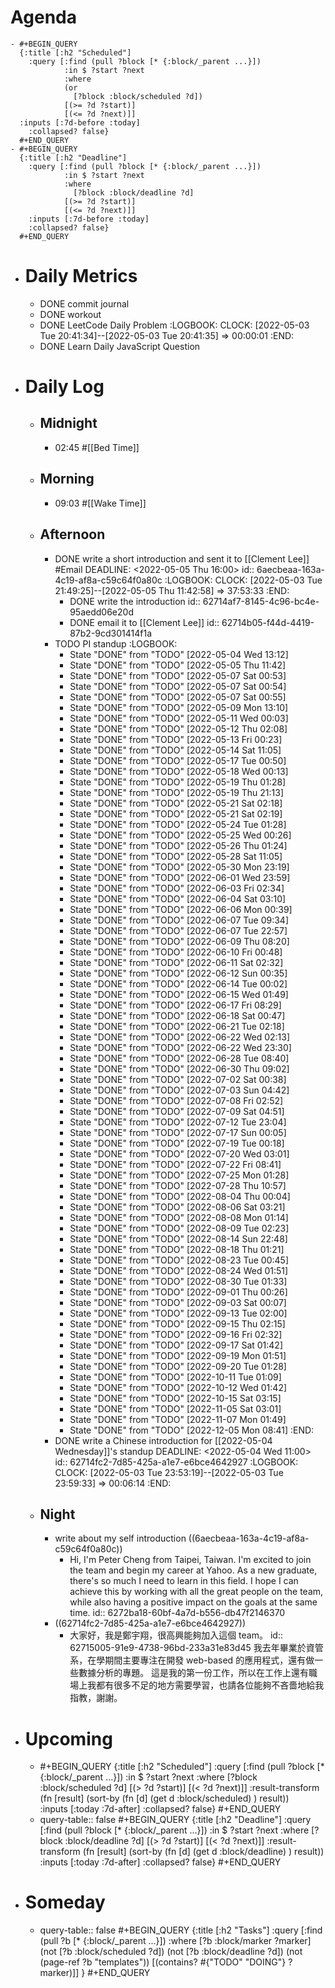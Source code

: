 # Agenda
	- #+BEGIN_QUERY
	  {:title [:h2 "Scheduled"]
	    :query [:find (pull ?block [* {:block/_parent ...}])
	            :in $ ?start ?next
	            :where
	            (or
	              [?block :block/scheduled ?d])
	            [(>= ?d ?start)]
	            [(<= ?d ?next)]]
	  :inputs [:7d-before :today]
	    :collapsed? false}
	  #+END_QUERY
	- #+BEGIN_QUERY
	  {:title [:h2 "Deadline"]
	    :query [:find (pull ?block [* {:block/_parent ...}])
	            :in $ ?start ?next
	            :where
	              [?block :block/deadline ?d]
	            [(>= ?d ?start)]
	            [(<= ?d ?next)]]
	    :inputs [:7d-before :today]
	    :collapsed? false}
	  #+END_QUERY
- # Daily Metrics
	- DONE commit journal
	- DONE workout
	- DONE LeetCode Daily Problem
	  :LOGBOOK:
	  CLOCK: [2022-05-03 Tue 20:41:34]--[2022-05-03 Tue 20:41:35] =>  00:00:01
	  :END:
	- DONE Learn Daily JavaScript Question
- # Daily Log
	- ## Midnight
		- 02:45 #[[Bed Time]]
	- ## Morning
		- 09:03 #[[Wake Time]]
	- ## Afternoon
		- DONE write a short introduction and sent it to [[Clement Lee]] #Email
		  DEADLINE: <2022-05-05 Thu 16:00>
		  id:: 6aecbeaa-163a-4c19-af8a-c59c64f0a80c
		  :LOGBOOK:
		  CLOCK: [2022-05-03 Tue 21:49:25]--[2022-05-05 Thu 11:42:58] =>  37:53:33
		  :END:
			- DONE write the introduction
			  id:: 62714af7-8145-4c96-bc4e-95aedd06e20d
			- DONE email it to [[Clement Lee]]
			  id:: 62714b05-f44d-4419-87b2-9cd301414f1a
		- TODO PI standup
		  :LOGBOOK:
		  * State "DONE" from "TODO" [2022-05-04 Wed 13:12]
		  * State "DONE" from "TODO" [2022-05-05 Thu 11:42]
		  * State "DONE" from "TODO" [2022-05-07 Sat 00:53]
		  * State "DONE" from "TODO" [2022-05-07 Sat 00:54]
		  * State "DONE" from "TODO" [2022-05-07 Sat 00:55]
		  * State "DONE" from "TODO" [2022-05-09 Mon 13:10]
		  * State "DONE" from "TODO" [2022-05-11 Wed 00:03]
		  * State "DONE" from "TODO" [2022-05-12 Thu 02:08]
		  * State "DONE" from "TODO" [2022-05-13 Fri 00:23]
		  * State "DONE" from "TODO" [2022-05-14 Sat 11:05]
		  * State "DONE" from "TODO" [2022-05-17 Tue 00:50]
		  * State "DONE" from "TODO" [2022-05-18 Wed 00:13]
		  * State "DONE" from "TODO" [2022-05-19 Thu 01:28]
		  * State "DONE" from "TODO" [2022-05-19 Thu 21:13]
		  * State "DONE" from "TODO" [2022-05-21 Sat 02:18]
		  * State "DONE" from "TODO" [2022-05-21 Sat 02:19]
		  * State "DONE" from "TODO" [2022-05-24 Tue 01:28]
		  * State "DONE" from "TODO" [2022-05-25 Wed 00:26]
		  * State "DONE" from "TODO" [2022-05-26 Thu 01:24]
		  * State "DONE" from "TODO" [2022-05-28 Sat 11:05]
		  * State "DONE" from "TODO" [2022-05-30 Mon 23:19]
		  * State "DONE" from "TODO" [2022-06-01 Wed 23:59]
		  * State "DONE" from "TODO" [2022-06-03 Fri 02:34]
		  * State "DONE" from "TODO" [2022-06-04 Sat 03:10]
		  * State "DONE" from "TODO" [2022-06-06 Mon 00:39]
		  * State "DONE" from "TODO" [2022-06-07 Tue 09:34]
		  * State "DONE" from "TODO" [2022-06-07 Tue 22:57]
		  * State "DONE" from "TODO" [2022-06-09 Thu 08:20]
		  * State "DONE" from "TODO" [2022-06-10 Fri 00:48]
		  * State "DONE" from "TODO" [2022-06-11 Sat 02:32]
		  * State "DONE" from "TODO" [2022-06-12 Sun 00:35]
		  * State "DONE" from "TODO" [2022-06-14 Tue 00:02]
		  * State "DONE" from "TODO" [2022-06-15 Wed 01:49]
		  * State "DONE" from "TODO" [2022-06-17 Fri 08:29]
		  * State "DONE" from "TODO" [2022-06-18 Sat 00:47]
		  * State "DONE" from "TODO" [2022-06-21 Tue 02:18]
		  * State "DONE" from "TODO" [2022-06-22 Wed 02:13]
		  * State "DONE" from "TODO" [2022-06-22 Wed 23:30]
		  * State "DONE" from "TODO" [2022-06-28 Tue 08:40]
		  * State "DONE" from "TODO" [2022-06-30 Thu 09:02]
		  * State "DONE" from "TODO" [2022-07-02 Sat 00:38]
		  * State "DONE" from "TODO" [2022-07-03 Sun 04:42]
		  * State "DONE" from "TODO" [2022-07-08 Fri 02:52]
		  * State "DONE" from "TODO" [2022-07-09 Sat 04:51]
		  * State "DONE" from "TODO" [2022-07-12 Tue 23:04]
		  * State "DONE" from "TODO" [2022-07-17 Sun 00:05]
		  * State "DONE" from "TODO" [2022-07-19 Tue 00:18]
		  * State "DONE" from "TODO" [2022-07-20 Wed 03:01]
		  * State "DONE" from "TODO" [2022-07-22 Fri 08:41]
		  * State "DONE" from "TODO" [2022-07-25 Mon 01:28]
		  * State "DONE" from "TODO" [2022-07-28 Thu 10:57]
		  * State "DONE" from "TODO" [2022-08-04 Thu 00:04]
		  * State "DONE" from "TODO" [2022-08-06 Sat 03:21]
		  * State "DONE" from "TODO" [2022-08-08 Mon 01:14]
		  * State "DONE" from "TODO" [2022-08-09 Tue 02:23]
		  * State "DONE" from "TODO" [2022-08-14 Sun 22:48]
		  * State "DONE" from "TODO" [2022-08-18 Thu 01:21]
		  * State "DONE" from "TODO" [2022-08-23 Tue 00:45]
		  * State "DONE" from "TODO" [2022-08-24 Wed 01:51]
		  * State "DONE" from "TODO" [2022-08-30 Tue 01:33]
		  * State "DONE" from "TODO" [2022-09-01 Thu 00:26]
		  * State "DONE" from "TODO" [2022-09-03 Sat 00:07]
		  * State "DONE" from "TODO" [2022-09-13 Tue 02:00]
		  * State "DONE" from "TODO" [2022-09-15 Thu 02:15]
		  * State "DONE" from "TODO" [2022-09-16 Fri 02:32]
		  * State "DONE" from "TODO" [2022-09-17 Sat 01:42]
		  * State "DONE" from "TODO" [2022-09-19 Mon 01:51]
		  * State "DONE" from "TODO" [2022-09-20 Tue 01:28]
		  * State "DONE" from "TODO" [2022-10-11 Tue 01:09]
		  * State "DONE" from "TODO" [2022-10-12 Wed 01:42]
		  * State "DONE" from "TODO" [2022-10-15 Sat 03:15]
		  * State "DONE" from "TODO" [2022-11-05 Sat 03:01]
		  * State "DONE" from "TODO" [2022-11-07 Mon 01:49]
		  * State "DONE" from "TODO" [2022-12-05 Mon 08:41]
		  :END:
		- DONE write a Chinese introduction for [[2022-05-04 Wednesday]]'s standup
		  DEADLINE: <2022-05-04 Wed 11:00>
		  id:: 62714fc2-7d85-425a-a1e7-e6bce4642927
		  :LOGBOOK:
		  CLOCK: [2022-05-03 Tue 23:53:19]--[2022-05-03 Tue 23:59:33] =>  00:06:14
		  :END:
	- ## Night
		- write about my self introduction ((6aecbeaa-163a-4c19-af8a-c59c64f0a80c))
			- Hi, I'm Peter Cheng from Taipei, Taiwan. I'm excited to join the team and begin my career at Yahoo. As a new graduate, there's so much I need to learn in this field. I hope I can achieve this by working with all the great people on the team, while also having a positive impact on the goals at the same time.
			  id:: 6272ba18-60bf-4a7d-b556-db47f2146370
		- ((62714fc2-7d85-425a-a1e7-e6bce4642927))
			- 大家好，我是鄭宇翔，很高興能夠加入這個 team。
			  id:: 62715005-91e9-4738-96bd-233a31e83d45
			  我去年畢業於資管系，在學期間主要專注在開發 web-based 的應用程式，還有做一些數據分析的專題。
			  這是我的第一份工作，所以在工作上還有職場上我都有很多不足的地方需要學習，也請各位能夠不吝嗇地給我指教，謝謝。
- # Upcoming
	- #+BEGIN_QUERY
	  {:title [:h2 "Scheduled"]
	    :query [:find (pull ?block [* {:block/_parent ...}])
	            :in $ ?start ?next
	            :where
	              [?block :block/scheduled ?d]
	            [(> ?d ?start)]
	            [(< ?d ?next)]]
	  :result-transform (fn [result]
	                          (sort-by (fn [d]
	                                     (get d :block/scheduled) ) result))    
	  :inputs [:today :7d-after]
	    :collapsed? false}
	  #+END_QUERY
	- query-table:: false
	  #+BEGIN_QUERY
	  {:title [:h2 "Deadline"]
	    :query [:find (pull ?block [* {:block/_parent ...}])
	            :in $ ?start ?next
	            :where
	              [?block :block/deadline ?d]
	            [(> ?d ?start)]
	            [(< ?d ?next)]]
	  :result-transform (fn [result]
	                          (sort-by (fn [d]
	                                     (get d :block/deadline) ) result))    
	  :inputs [:today :7d-after]
	    :collapsed? false}
	  #+END_QUERY
- # Someday
	- query-table:: false
	  #+BEGIN_QUERY
	  {:title [:h2 "Tasks"]
	   :query [:find (pull ?b [* {:block/_parent ...}])
	          :where
	          [?b :block/marker ?marker]
	          (not [?b :block/scheduled ?d])
	          (not [?b :block/deadline ?d])
	  (not (page-ref ?b "templates"))
	          [(contains? #{"TODO" "DOING"} ?marker)]]
	  }
	  #+END_QUERY